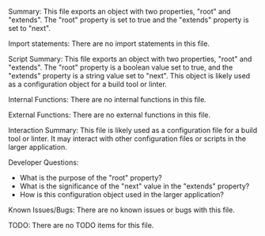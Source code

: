 Summary:
This file exports an object with two properties, "root" and "extends". The "root" property is set to true and the "extends" property is set to "next".

Import statements:
There are no import statements in this file.

Script Summary:
This file exports an object with two properties, "root" and "extends". The "root" property is a boolean value set to true, and the "extends" property is a string value set to "next". This object is likely used as a configuration object for a build tool or linter.

Internal Functions:
There are no internal functions in this file.

External Functions:
There are no external functions in this file.

Interaction Summary:
This file is likely used as a configuration file for a build tool or linter. It may interact with other configuration files or scripts in the larger application.

Developer Questions:
- What is the purpose of the "root" property?
- What is the significance of the "next" value in the "extends" property?
- How is this configuration object used in the larger application? 

Known Issues/Bugs:
There are no known issues or bugs with this file.

TODO:
There are no TODO items for this file.